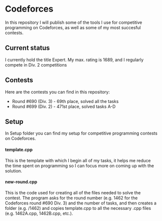 # Codeforces

In this repository I will publish some of the tools I use for competitive programming on Codeforces, as well as some of my most succesful contests.

## Current status

I currently hold the title Expert. My max. rating is 1689, and I regularly compete in Div. 2 competitions

## Contests

Here are the contests you can find in this repository:
- Round #690 (Div. 3) - 69th place, solved all the tasks
- Round #699 (Div. 2) - 471st place, solved tasks A-D

## Setup

In Setup folder you can find my setup for competitive programming contests on Codeforces.

#### template.cpp

This is the template with which I begin all of my tasks, it helps me reduce the time spent on programming so I can focus more on coming up with the solution.

#### new-round.cpp

This is the code used for creating all of the files needed to solve the contest. The program asks for the round number (e.g. 1462 for the Codeforces round #690 Div. 3) and the number of tasks, and then creates a folder (e.g. /1462) and copies template.cpp to all the necessary .cpp files (e.g. 1462A.cpp, 1462B.cpp, etc.).
